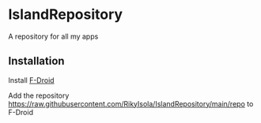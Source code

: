 # IslandRepository
A repository for all my apps

## Installation
Install [F-Droid](https://f-droid.org/)

Add the repository https://raw.githubusercontent.com/RikyIsola/IslandRepository/main/repo to F-Droid
